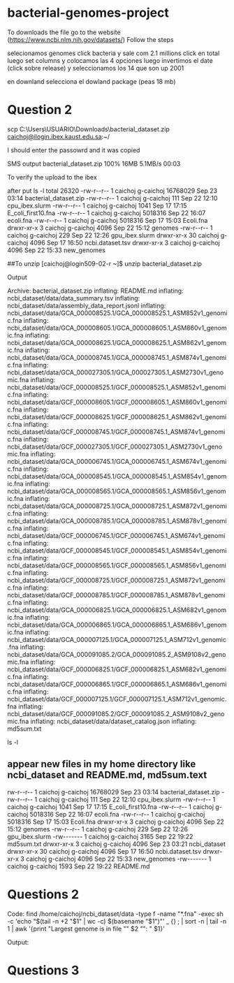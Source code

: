 # bacterial-genomes-project

To downloads the file go to the website (https://www.ncbi.nlm.nih.gov/datasets/)
Follow the steps

selecionamos genomes
click bacteria y sale com 2.1 millions
click en total 
luego set columns y colocamos las 4 opciones
luego invertimos el date (click sobre release) y seleccionamos los 14 que son up 2001

en downland selecciona el dowland package (peas 18 mb)

# Question 2
scp C:\Users\USUARIO\Downloads\bacterial_dataset.zip caichoj@ilogin.ibex.kaust.edu.sa:~/  

I should enter the passowrd and it was copied

SMS output 
bacterial_dataset.zip                                                                 100%   16MB   5.1MB/s   00:03


To verify the upload to the ibex

after put ls -l
total 26320
-rw-r--r--  1 caichoj g-caichoj 16768029 Sep 23 03:14 bacterial_dataset.zip
-rw-r--r--  1 caichoj g-caichoj      111 Sep 22 12:10 cpu_ibex.slurm
-rw-r--r--  1 caichoj g-caichoj     1041 Sep 17 17:15 E_coli_first10.fna
-rw-r--r--  1 caichoj g-caichoj  5018316 Sep 22 16:07 ecoli.fna
-rw-r--r--  1 caichoj g-caichoj  5018316 Sep 17 15:03 Ecoli.fna
drwxr-xr-x  3 caichoj g-caichoj     4096 Sep 22 15:12 genomes
-rw-r--r--  1 caichoj g-caichoj      229 Sep 22 12:26 gpu_ibex.slurm
drwxr-xr-x 30 caichoj g-caichoj     4096 Sep 17 16:50 ncbi.dataset.tsv
drwxr-xr-x  3 caichoj g-caichoj     4096 Sep 22 15:33 new_genomes

##To unzip
[caichoj@login509-02-r ~]$ unzip bacterial_dataset.zip

Output 

Archive:  bacterial_dataset.zip
  inflating: README.md
  inflating: ncbi_dataset/data/data_summary.tsv
  inflating: ncbi_dataset/data/assembly_data_report.jsonl
  inflating: ncbi_dataset/data/GCA_000008525.1/GCA_000008525.1_ASM852v1_genomic.fna
  inflating: ncbi_dataset/data/GCA_000008605.1/GCA_000008605.1_ASM860v1_genomic.fna
  inflating: ncbi_dataset/data/GCA_000008625.1/GCA_000008625.1_ASM862v1_genomic.fna
  inflating: ncbi_dataset/data/GCA_000008745.1/GCA_000008745.1_ASM874v1_genomic.fna
  inflating: ncbi_dataset/data/GCA_000027305.1/GCA_000027305.1_ASM2730v1_genomic.fna
  inflating: ncbi_dataset/data/GCF_000008525.1/GCF_000008525.1_ASM852v1_genomic.fna
  inflating: ncbi_dataset/data/GCF_000008605.1/GCF_000008605.1_ASM860v1_genomic.fna
  inflating: ncbi_dataset/data/GCF_000008625.1/GCF_000008625.1_ASM862v1_genomic.fna
  inflating: ncbi_dataset/data/GCF_000008745.1/GCF_000008745.1_ASM874v1_genomic.fna
  inflating: ncbi_dataset/data/GCF_000027305.1/GCF_000027305.1_ASM2730v1_genomic.fna
  inflating: ncbi_dataset/data/GCA_000006745.1/GCA_000006745.1_ASM674v1_genomic.fna
  inflating: ncbi_dataset/data/GCA_000008545.1/GCA_000008545.1_ASM854v1_genomic.fna
  inflating: ncbi_dataset/data/GCA_000008565.1/GCA_000008565.1_ASM856v1_genomic.fna
  inflating: ncbi_dataset/data/GCA_000008725.1/GCA_000008725.1_ASM872v1_genomic.fna
  inflating: ncbi_dataset/data/GCA_000008785.1/GCA_000008785.1_ASM878v1_genomic.fna
  inflating: ncbi_dataset/data/GCF_000006745.1/GCF_000006745.1_ASM674v1_genomic.fna
  inflating: ncbi_dataset/data/GCF_000008545.1/GCF_000008545.1_ASM854v1_genomic.fna
  inflating: ncbi_dataset/data/GCF_000008565.1/GCF_000008565.1_ASM856v1_genomic.fna
  inflating: ncbi_dataset/data/GCF_000008725.1/GCF_000008725.1_ASM872v1_genomic.fna
  inflating: ncbi_dataset/data/GCF_000008785.1/GCF_000008785.1_ASM878v1_genomic.fna
  inflating: ncbi_dataset/data/GCA_000006825.1/GCA_000006825.1_ASM682v1_genomic.fna
  inflating: ncbi_dataset/data/GCA_000006865.1/GCA_000006865.1_ASM686v1_genomic.fna
  inflating: ncbi_dataset/data/GCA_000007125.1/GCA_000007125.1_ASM712v1_genomic.fna
  inflating: ncbi_dataset/data/GCA_000091085.2/GCA_000091085.2_ASM9108v2_genomic.fna
  inflating: ncbi_dataset/data/GCF_000006825.1/GCF_000006825.1_ASM682v1_genomic.fna
  inflating: ncbi_dataset/data/GCF_000006865.1/GCF_000006865.1_ASM686v1_genomic.fna
  inflating: ncbi_dataset/data/GCF_000007125.1/GCF_000007125.1_ASM712v1_genomic.fna
  inflating: ncbi_dataset/data/GCF_000091085.2/GCF_000091085.2_ASM9108v2_genomic.fna
  inflating: ncbi_dataset/data/dataset_catalog.json
  inflating: md5sum.txt

ls -l

## appear new files in my home directory like ncbi_dataset and README.md, md5sum.text

rw-r--r--  1 caichoj g-caichoj 16768029 Sep 23 03:14 bacterial_dataset.zip
-rw-r--r--  1 caichoj g-caichoj      111 Sep 22 12:10 cpu_ibex.slurm
-rw-r--r--  1 caichoj g-caichoj     1041 Sep 17 17:15 E_coli_first10.fna
-rw-r--r--  1 caichoj g-caichoj  5018316 Sep 22 16:07 ecoli.fna
-rw-r--r--  1 caichoj g-caichoj  5018316 Sep 17 15:03 Ecoli.fna
drwxr-xr-x  3 caichoj g-caichoj     4096 Sep 22 15:12 genomes
-rw-r--r--  1 caichoj g-caichoj      229 Sep 22 12:26 gpu_ibex.slurm
-rw-------  1 caichoj g-caichoj     3165 Sep 22 19:22 md5sum.txt
drwxr-xr-x  3 caichoj g-caichoj     4096 Sep 23 03:21 ncbi_dataset
drwxr-xr-x 30 caichoj g-caichoj     4096 Sep 17 16:50 ncbi.dataset.tsv
drwxr-xr-x  3 caichoj g-caichoj     4096 Sep 22 15:33 new_genomes
-rw-------  1 caichoj g-caichoj     1593 Sep 22 19:22 README.md


# Questions 2

Code:
find /home/caichoj/ncbi_dataset/data -type f -name "*.fna" -exec sh -c 'echo "$(tail -n +2 "$1" | wc -c) $(basename "$1")"' _ {} \; | sort -n | tail -n 1 | awk '{print "Largest genome is in file \"" $2 "\": " $1}'

Output:

# Questions 3

